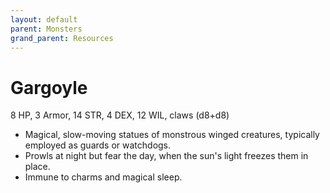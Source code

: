 ```yaml
---
layout: default
parent: Monsters
grand_parent: Resources
---
```


# Gargoyle

8 HP, 3 Armor, 14 STR, 4 DEX, 12 WIL, claws (d8+d8)

- Magical, slow-moving statues of monstrous winged creatures, typically employed as guards or watchdogs. 
- Prowls at night but fear the day, when the sun's light freezes them in place.
- Immune to charms and magical sleep.